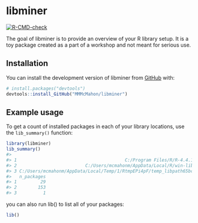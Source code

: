 
<!-- README.md is generated from README.Rmd. Please edit that file -->

# libminer

<!-- badges: start -->

[![R-CMD-check](https://github.com/MMMcMahon/libminer/actions/workflows/R-CMD-check.yaml/badge.svg)](https://github.com/MMMcMahon/libminer/actions/workflows/R-CMD-check.yaml)
<!-- badges: end -->

The goal of libminer is to provide an overview of your R library setup.
It is a toy package created as a part of a workshop and not meant for
serious use.

## Installation

You can install the development version of libminer from
[GitHub](https://github.com/) with:

``` r
# install.packages("devtools")
devtools::install_GitHub("MMMcMahon/libminer")
```

## Example usage

To get a count of installed packages in each of your library locations,
use the `lib_summary()` function:

``` r
library(libminer)
lib_summary()
#>                                                                      Library
#> 1                                         C:/Program Files/R/R-4.4.1/library
#> 2                          C:/Users/mcmahonm/AppData/Local/R/win-library/4.4
#> 3 C:/Users/mcmahonm/AppData/Local/Temp/1/RtmpEPi4pF/temp_libpath65bc34db4ccf
#>   n_packages
#> 1         29
#> 2        153
#> 3          1
```

you can also run lib() to list all of your packages:

``` r
lib()
```
